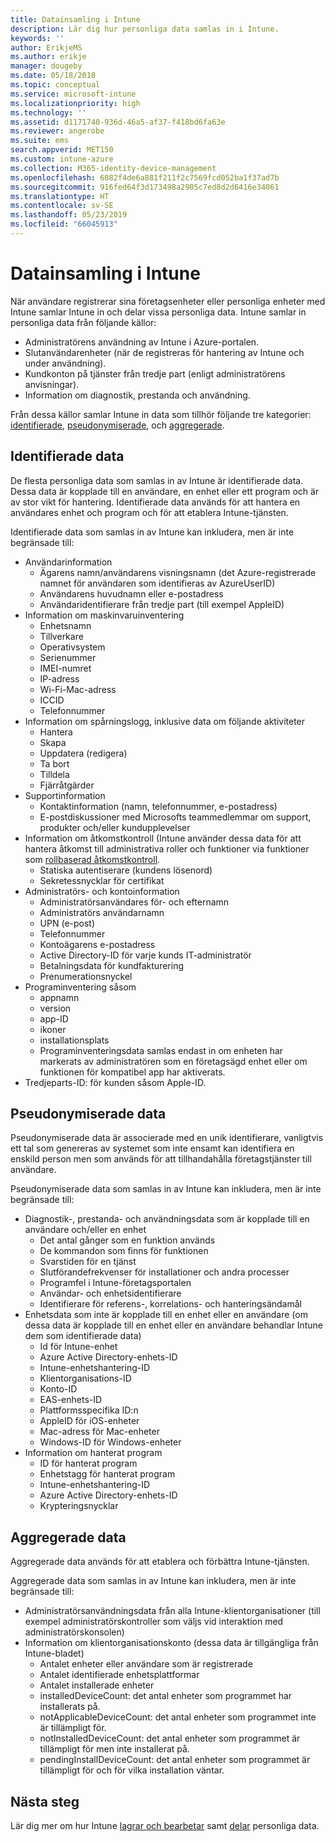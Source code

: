 ```yaml
---
title: Datainsamling i Intune
description: Lär dig hur personliga data samlas in i Intune.
keywords: ''
author: ErikjeMS
ms.author: erikje
manager: dougeby
ms.date: 05/18/2018
ms.topic: conceptual
ms.service: microsoft-intune
ms.localizationpriority: high
ms.technology: ''
ms.assetid: d1171740-936d-46a5-af37-f418bd6fa63e
ms.reviewer: angerobe
ms.suite: ems
search.appverid: MET150
ms.custom: intune-azure
ms.collection: M365-identity-device-management
ms.openlocfilehash: 6082f4de6a881f211f2c7569fcd052ba1f37ad7b
ms.sourcegitcommit: 916fed64f3d173498a2905c7ed8d2d6416e34061
ms.translationtype: HT
ms.contentlocale: sv-SE
ms.lasthandoff: 05/23/2019
ms.locfileid: "66045913"
---
```

# <a name="data-collection-in-intune"></a>Datainsamling i Intune

När användare registrerar sina företagsenheter eller personliga enheter med Intune samlar Intune in och delar vissa personliga data. Intune samlar in personliga data från följande källor:

- Administratörens användning av Intune i Azure-portalen.
- Slutanvändarenheter (när de registreras för hantering av Intune och under användning).
- Kundkonton på tjänster från tredje part (enligt administratörens anvisningar).
- Information om diagnostik, prestanda och användning.

Från dessa källor samlar Intune in data som tillhör följande tre kategorier: [identifierade](#identified-data), [pseudonymiserade](#pseudonymized-data), och [aggregerade](#aggregated-data).

## <a name="identified-data"></a>Identifierade data

De flesta personliga data som samlas in av Intune är identifierade data. Dessa data är kopplade till en användare, en enhet eller ett program och är av stor vikt för hantering. Identifierade data används för att hantera en användares enhet och program och för att etablera Intune-tjänsten.

Identifierade data som samlas in av Intune kan inkludera, men är inte begränsade till: 

- Användarinformation
    - Ägarens namn/användarens visningsnamn (det Azure-registrerade namnet för användaren som identifieras av AzureUserID)
    - Användarens huvudnamn eller e-postadress
    - Användaridentifierare från tredje part (till exempel AppleID)
- Information om maskinvaruinventering
    - Enhetsnamn
    - Tillverkare
    - Operativsystem
    - Serienummer
    - IMEI-numret
    - IP-adress
    - Wi-Fi-Mac-adress
    - ICCID
    - Telefonnummer
- Information om spårningslogg, inklusive data om följande aktiviteter
    - Hantera
    - Skapa
    - Uppdatera (redigera)
    - Ta bort
    - Tilldela
    - Fjärråtgärder
- Supportinformation
    - Kontaktinformation (namn, telefonnummer, e-postadress)
    - E-postdiskussioner med Microsofts teammedlemmar om support, produkter och/eller kundupplevelser
- Information om åtkomstkontroll (Intune använder dessa data för att hantera åtkomst till administrativa roller och funktioner via funktioner som [rollbaserad åtkomstkontroll](role-based-access-control.md).
    - Statiska autentiserare (kundens lösenord)
    - Sekretessnycklar för certifikat 
- Administratörs- och kontoinformation
    - Administratörsanvändares för- och efternamn
    - Administratörs användarnamn
    - UPN (e-post)
    - Telefonnummer
    - Kontoägarens e-postadress
    - Active Directory-ID för varje kunds IT-administratör
    - Betalningsdata för kundfakturering
    - Prenumerationsnyckel
- Programinventering såsom
    - appnamn
    - version
    - app-ID
    - ikoner
    - installationsplats
    - Programinventeringsdata samlas endast in om enheten har markerats av administratören som en företagsägd enhet eller om funktionen för kompatibel app har aktiverats.  
- Tredjeparts-ID: för kunden såsom Apple-ID. 

## <a name="pseudonymized-data"></a>Pseudonymiserade data

Pseudonymiserade data är associerade med en unik identifierare, vanligtvis ett tal som genereras av systemet som inte ensamt kan identifiera en enskild person men som används för att tillhandahålla företagstjänster till användare. 

Pseudonymiserade data som samlas in av Intune kan inkludera, men är inte begränsade till: 

- Diagnostik-, prestanda- och användningsdata som är kopplade till en användare och/eller en enhet
    - Det antal gånger som en funktion används
    - De kommandon som finns för funktionen
    - Svarstiden för en tjänst
    - Slutförandefrekvenser för installationer och andra processer
    - Programfel i Intune-företagsportalen
    - Användar- och enhetsidentifierare
    - Identifierare för referens-, korrelations- och hanteringsändamål 
- Enhetsdata som inte är kopplade till en enhet eller en användare (om dessa data är kopplade till en enhet eller en användare behandlar Intune dem som identifierade data)
    - Id för Intune-enhet
    - Azure Active Directory-enhets-ID
    - Intune-enhetshantering-ID
    - Klientorganisations-ID
    - Konto-ID
    - EAS-enhets-ID
    - Plattformsspecifika ID:n
    - AppleID för iOS-enheter
    - Mac-adress för Mac-enheter
    - Windows-ID för Windows-enheter
- Information om hanterat program
    - ID för hanterat program
    - Enhetstagg för hanterat program
    - Intune-enhetshantering-ID
    - Azure Active Directory-enhets-ID
    - Krypteringsnycklar

## <a name="aggregated-data"></a>Aggregerade data

Aggregerade data används för att etablera och förbättra Intune-tjänsten. 

Aggregerade data som samlas in av Intune kan inkludera, men är inte begränsade till: 

- Administratörsanvändningsdata från alla Intune-klientorganisationer (till exempel administratörskontroller som väljs vid interaktion med administratörskonsolen)
- Information om klientorganisationskonto (dessa data är tillgängliga från Intune-bladet)
    - Antalet enheter eller användare som är registrerade
    - Antalet identifierade enhetsplattformar  
    - Antalet installerade enheter
    - installedDeviceCount: det antal enheter som programmet har installerats på.
    - notApplicableDeviceCount: det antal enheter som programmet inte är tillämpligt för.
    - notInstalledDeviceCount: det antal enheter som programmet är tillämpligt för men inte installerat på.
    - pendingInstallDeviceCount: det antal enheter som programmet är tillämpligt för och för vilka installation väntar.
    
## <a name="next-steps"></a>Nästa steg

Lär dig mer om hur Intune [lagrar och bearbetar](privacy-data-store-process.md) samt [delar](privacy-data-secure-share.md) personliga data. 

